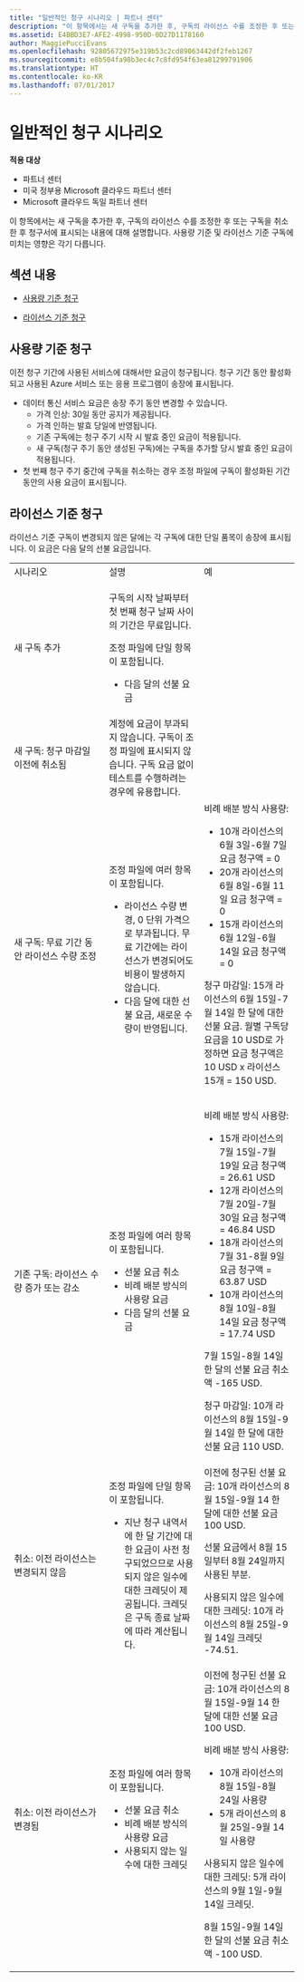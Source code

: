 ```yaml
---
title: "일반적인 청구 시나리오 | 파트너 센터"
description: "이 항목에서는 새 구독을 추가한 후, 구독의 라이선스 수를 조정한 후 또는 구독을 취소한 후 청구서에 표시되는 내용에 대해 설명합니다. 사용량 기준 및 라이선스 기준 구독에 미치는 영향은 각기 다릅니다."
ms.assetid: E4BBD3E7-AFE2-4998-950D-0D27D1178160
author: MaggiePucciEvans
ms.openlocfilehash: 92805672975e319b53c2cd89063442df2feb1267
ms.sourcegitcommit: e8b504fa98b3ec4c7c8fd954f63ea81299791906
ms.translationtype: HT
ms.contentlocale: ko-KR
ms.lasthandoff: 07/01/2017
---
```

# <a name="common-billing-scenarios"></a>일반적인 청구 시나리오

**적용 대상**

-  파트너 센터
-  미국 정부용 Microsoft 클라우드 파트너 센터
-  Microsoft 클라우드 독일 파트너 센터

이 항목에서는 새 구독을 추가한 후, 구독의 라이선스 수를 조정한 후 또는 구독을 취소한 후 청구서에 표시되는 내용에 대해 설명합니다. 사용량 기준 및 라이선스 기준 구독에 미치는 영향은 각기 다릅니다.

## <a name="in-this-section"></a>섹션 내용


-   [사용량 기준 청구](#usagebased)

-   [라이선스 기준 청구](#licensebased)

## <a href="" id="usagebased"></a>사용량 기준 청구


이전 청구 기간에 사용된 서비스에 대해서만 요금이 청구됩니다. 청구 기간 동안 활성화되고 사용된 Azure 서비스 또는 응용 프로그램이 송장에 표시됩니다.

-   데이터 통신 서비스 요금은 송장 주기 동안 변경할 수 있습니다.
    -   가격 인상: 30일 동안 공지가 제공됩니다.
    -   가격 인하는 발효 당일에 반영됩니다.
    -   기존 구독에는 청구 주기 시작 시 발효 중인 요금이 적용됩니다.
    -   새 구독(청구 주기 동안 생성된 구독)에는 구독을 추가할 당시 발효 중인 요금이 적용됩니다.
-   첫 번째 청구 주기 중간에 구독을 취소하는 경우 조정 파일에 구독이 활성화된 기간 동안의 사용 요금이 표시됩니다.

## <a href="" id="licensebased"></a>라이선스 기준 청구

라이선스 기준 구독이 변경되지 않은 달에는 각 구독에 대한 단일 품목이 송장에 표시됩니다. 이 요금은 다음 달의 선불 요금입니다.

<table>
<colgroup>
<col width="33%" />
<col width="33%" />
<col width="33%" />
</colgroup>
<tbody>
<tr class="odd">
<td>시나리오</td>
<td>설명</td>
<td>예</td>
</tr>
<tr class="even">
<td>새 구독 추가</td>
<td><p>구독의 시작 날짜부터 첫 번째 청구 날짜 사이의 기간은 무료입니다.</p>
<p>조정 파일에 단일 항목이 포함됩니다.</p>
<ul>
<li>다음 달의 선불 요금</li>
</ul></td>
<td></td>
</tr>
<tr class="odd">
<td>새 구독: 청구 마감일 이전에 취소됨</td>
<td>계정에 요금이 부과되지 않습니다. 구독이 조정 파일에 표시되지 않습니다. 구독 요금 없이 테스트를 수행하려는 경우에 유용합니다.</td>
<td></td>
</tr>
<tr class="even">
<td>새 구독: 무료 기간 동안 라이선스 수량 조정</td>
<td><p>조정 파일에 여러 항목이 포함됩니다.</p>
<ul>
<li>라이선스 수량 변경, 0 단위 가격으로 부과됩니다. 무료 기간에는 라이선스가 변경되어도 비용이 발생하지 않습니다.</li>
<li>다음 달에 대한 선불 요금, 새로운 수량이 반영됩니다.</li>
</ul></td>
<td>비례 배분 방식 사용량:
<ul>
<li>10개 라이선스의 6월 3일-6월 7일 요금 청구액 = 0</li>
<li>20개 라이선스의 6월 8일-6월 11일 요금 청구액 = 0</li>
<li>15개 라이선스의 6월 12일-6월 14일 요금 청구액 = 0</li>
</ul>
<p>청구 마감일: 15개 라이선스의 6월 15일-7월 14일 한 달에 대한 선불 요금. 월별 구독당 요금을 10 USD로 가정하면 요금 청구액은 10 USD x 라이선스 15개 = 150 USD.</p></td>
</tr>
<tr class="odd">
<td>기존 구독: 라이선스 수량 증가 또는 감소</td>
<td><p>조정 파일에 여러 항목이 포함됩니다.</p>
<ul>
<li>선불 요금 취소</li>
<li>비례 배분 방식의 사용량 요금</li>
<li>다음 달의 선불 요금</li>
</ul></td>
<td><p>비례 배분 방식 사용량:</p>
<ul>
<li>15개 라이선스의 7월 15일-7월 19일 요금 청구액 = 26.61 USD</li>
<li>12개 라이선스의 7월 20일-7월 30일 요금 청구액 = 46.84 USD</li>
<li>18개 라이선스의 7월 31-8월 9일 요금 청구액 = 63.87 USD</li>
<li>10개 라이선스의 8월 10일-8월 14일 요금 청구액 = 17.74 USD</li>
</ul>
7월 15일-8월 14일 한 달의 선불 요금 취소액 -165 USD.
<p>청구 마감일: 10개 라이선스의 8월 15일-9월 14일 한 달에 대한 선불 요금 110 USD.</p></td>
</tr>
<tr class="even">
<td>취소: 이전 라이선스는 변경되지 않음</td>
<td><p>조정 파일에 단일 항목이 포함됩니다.</p>
<ul>
<li>지난 청구 내역서에 한 달 기간에 대한 요금이 사전 청구되었으므로 사용되지 않은 일수에 대한 크레딧이 제공됩니다. 크레딧은 구독 종료 날짜에 따라 계산됩니다.</li>
</ul></td>
<td>이전에 청구된 선불 요금: 10개 라이선스의 8월 15일-9월 14 한 달에 대한 선불 요금 100 USD.
<p>선불 요금에서 8월 15일부터 8월 24일까지 사용된 부분.</p>
<p>사용되지 않은 일수에 대한 크레딧: 10개 라이선스의 8월 25일-9월 14일 크레딧 -74.51.</p></td>
</tr>
<tr class="odd">
<td>취소: 이전 라이선스가 변경됨</td>
<td><p>조정 파일에 여러 항목이 포함됩니다.</p>
<ul>
<li>선불 요금 취소</li>
<li>비례 배분 방식의 사용량 요금</li>
<li>사용되지 않는 일수에 대한 크레딧</li>
</ul></td>
<td>이전에 청구된 선불 요금: 10개 라이선스의 8월 15일-9월 14 한 달에 대한 선불 요금 100 USD.
<p>비례 배분 방식 사용량:</p>
<ul>
<li>10개 라이선스의 8월 15일-8월 24일 사용량</li>
<li>5개 라이선스의 8월 25일-9월 14일 사용량</li>
</ul>
<p>사용되지 않은 일수에 대한 크레딧: 5개 라이선스의 9월 1일-9월 14일 크레딧.</p>
<p>8월 15일-9월 14일 한 달의 선불 요금 취소액 -100 USD.</p></td>
</tr>
</tbody>
</table>




 



